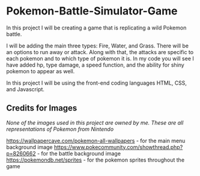 # Pokemon-Battle-Simulator-Game

In this project I will be creating a game that is replicating a wild Pokemon battle. 

I will be adding the main three types: Fire, Water, and Grass. There will be an options to run away or attack. Along with that, the attacks are specific to each pokemon and to which type of pokemon it is. In my code you will see I have added hp, type damage, a speed function, and the ability for shiny pokemon to appear as well. 

In this project I will be using the front-end coding languages HTML, CSS, and Javascript. 

## Credits for Images
*None of the images used in this project are owned by me. These are all representations of Pokemon from Nintendo* 

https://wallpapercave.com/pokemon-all-wallpapers  - for the main menu background image 
https://www.pokecommunity.com/showthread.php?p=8260662  - for the battle background image
https://pokemondb.net/sprites  - for the pokemon sprites throughout the game

